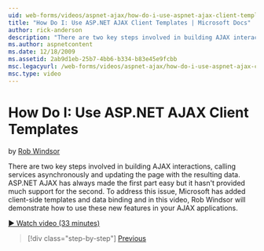 ```yaml
---
uid: web-forms/videos/aspnet-ajax/how-do-i-use-aspnet-ajax-client-templates
title: "How Do I: Use ASP.NET AJAX Client Templates | Microsoft Docs"
author: rick-anderson
description: "There are two key steps involved in building AJAX interactions, calling services asynchronously and updating the page with the resulting data. ASP.NET AJAX h..."
ms.author: aspnetcontent
ms.date: 12/18/2009
ms.assetid: 2ab9d1eb-25b7-4bb6-b334-b83e45e9fcbb
msc.legacyurl: /web-forms/videos/aspnet-ajax/how-do-i-use-aspnet-ajax-client-templates
msc.type: video
---
```

How Do I: Use ASP.NET AJAX Client Templates
====================
by [Rob Windsor](https://twitter.com/robwindsor)

There are two key steps involved in building AJAX interactions, calling services asynchronously and updating the page with the resulting data. ASP.NET AJAX has always made the first part easy but it hasn't provided much support for the second. To address this issue, Microsoft has added client-side templates and data binding and in this video, Rob Windsor will demonstrate how to use these new features in your AJAX applications.

[&#9654; Watch video (33 minutes)](https://channel9.msdn.com/Blogs/ASP-NET-Site-Videos/how-do-i-use-aspnet-ajax-client-templates)

> [!div class="step-by-step"]
> [Previous](how-do-i-customize-error-handling-for-the-aspnet-ajax-updatepanel.md)
